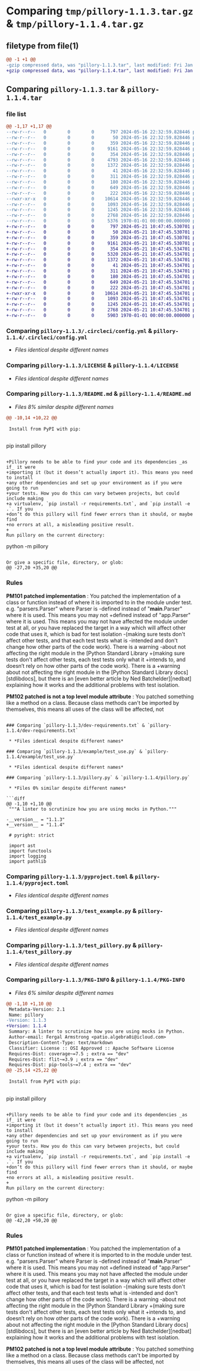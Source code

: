 # Comparing `tmp/pillory-1.1.3.tar.gz` & `tmp/pillory-1.1.4.tar.gz`

## filetype from file(1)

```diff
@@ -1 +1 @@
-gzip compressed data, was "pillory-1.1.3.tar", last modified: Fri Jan  1 00:00:00 2016, max compression
+gzip compressed data, was "pillory-1.1.4.tar", last modified: Fri Jan  1 00:00:00 2016, max compression
```

## Comparing `pillory-1.1.3.tar` & `pillory-1.1.4.tar`

### file list

```diff
@@ -1,17 +1,17 @@
--rw-r--r--   0        0        0      797 2024-05-16 22:32:59.828446 pillory-1.1.3/.circleci/config.yml
--rw-r--r--   0        0        0       50 2024-05-16 22:32:59.828446 pillory-1.1.3/.gitignore
--rw-r--r--   0        0        0      359 2024-05-16 22:32:59.828446 pillory-1.1.3/.pre-commit-config.yaml
--rw-r--r--   0        0        0     9161 2024-05-16 22:32:59.828446 pillory-1.1.3/LICENSE
--rw-r--r--   0        0        0      354 2024-05-16 22:32:59.828446 pillory-1.1.3/Makefile
--rw-r--r--   0        0        0     4793 2024-05-16 22:32:59.828446 pillory-1.1.3/README.md
--rw-r--r--   0        0        0     1372 2024-05-16 22:32:59.828446 pillory-1.1.3/dev-requirements.txt
--rw-r--r--   0        0        0       41 2024-05-16 22:32:59.828446 pillory-1.1.3/example/__init__.py
--rw-r--r--   0        0        0      311 2024-05-16 22:32:59.828446 pillory-1.1.3/example/definition.py
--rw-r--r--   0        0        0      180 2024-05-16 22:32:59.828446 pillory-1.1.3/example/empty/README.txt
--rw-r--r--   0        0        0      649 2024-05-16 22:32:59.828446 pillory-1.1.3/example/test_use.py
--rw-r--r--   0        0        0      222 2024-05-16 22:32:59.828446 pillory-1.1.3/example/use.py
--rwxr-xr-x   0        0        0    10614 2024-05-16 22:32:59.828446 pillory-1.1.3/pillory.py
--rw-r--r--   0        0        0     1093 2024-05-16 22:32:59.828446 pillory-1.1.3/pyproject.toml
--rw-r--r--   0        0        0     1245 2024-05-16 22:32:59.828446 pillory-1.1.3/test_example.py
--rw-r--r--   0        0        0     2768 2024-05-16 22:32:59.828446 pillory-1.1.3/test_pillory.py
--rw-r--r--   0        0        0     5376 1970-01-01 00:00:00.000000 pillory-1.1.3/PKG-INFO
+-rw-r--r--   0        0        0      797 2024-05-21 10:47:45.530701 pillory-1.1.4/.circleci/config.yml
+-rw-r--r--   0        0        0       50 2024-05-21 10:47:45.530701 pillory-1.1.4/.gitignore
+-rw-r--r--   0        0        0      359 2024-05-21 10:47:45.530701 pillory-1.1.4/.pre-commit-config.yaml
+-rw-r--r--   0        0        0     9161 2024-05-21 10:47:45.530701 pillory-1.1.4/LICENSE
+-rw-r--r--   0        0        0      354 2024-05-21 10:47:45.534701 pillory-1.1.4/Makefile
+-rw-r--r--   0        0        0     5320 2024-05-21 10:47:45.534701 pillory-1.1.4/README.md
+-rw-r--r--   0        0        0     1372 2024-05-21 10:47:45.534701 pillory-1.1.4/dev-requirements.txt
+-rw-r--r--   0        0        0       41 2024-05-21 10:47:45.534701 pillory-1.1.4/example/__init__.py
+-rw-r--r--   0        0        0      311 2024-05-21 10:47:45.534701 pillory-1.1.4/example/definition.py
+-rw-r--r--   0        0        0      180 2024-05-21 10:47:45.534701 pillory-1.1.4/example/empty/README.txt
+-rw-r--r--   0        0        0      649 2024-05-21 10:47:45.534701 pillory-1.1.4/example/test_use.py
+-rw-r--r--   0        0        0      222 2024-05-21 10:47:45.534701 pillory-1.1.4/example/use.py
+-rwxr-xr-x   0        0        0    10614 2024-05-21 10:47:45.534701 pillory-1.1.4/pillory.py
+-rw-r--r--   0        0        0     1093 2024-05-21 10:47:45.534701 pillory-1.1.4/pyproject.toml
+-rw-r--r--   0        0        0     1245 2024-05-21 10:47:45.534701 pillory-1.1.4/test_example.py
+-rw-r--r--   0        0        0     2768 2024-05-21 10:47:45.534701 pillory-1.1.4/test_pillory.py
+-rw-r--r--   0        0        0     5903 1970-01-01 00:00:00.000000 pillory-1.1.4/PKG-INFO
```

### Comparing `pillory-1.1.3/.circleci/config.yml` & `pillory-1.1.4/.circleci/config.yml`

 * *Files identical despite different names*

### Comparing `pillory-1.1.3/LICENSE` & `pillory-1.1.4/LICENSE`

 * *Files identical despite different names*

### Comparing `pillory-1.1.3/README.md` & `pillory-1.1.4/README.md`

 * *Files 8% similar despite different names*

```diff
@@ -10,14 +10,22 @@
 
 Install from PyPI with pip:
 
 ```
 pip install pillory
 ```
 
+Pillory needs to be able to find your code and its dependencies _as if_ it were
+importing it (but it doesn’t actually import it). This means you need to install
+any other dependencies and set up your environment as if you were going to run
+your tests. How you do this can vary between projects, but could include making
+a virtualenv, `pip install -r requirements.txt`, and `pip install -e .`. If you
+don’t do this pillory will find fewer errors than it should, or maybe find
+no errors at all, a misleading positive result.
+
 Run pillory on the current directory:
 
 ```
 python -m pillory
 ```
 
 Or give a specific file, directory, or glob:
@@ -27,20 +35,20 @@
 ```
 
 ### Rules
 
 **PM101 patched implementation**
 : You patched the implementation of a class or function instead of where it is
 imported to in the module under test. e.g. "parsers.Parser" where Parser is
-defined instead of "__main__.Parser" where it is used. This means you may not
+defined instead of "app.Parser" where it is used. This means you may not
 have affected the module under test at all, or you have replaced the target in a
 way which will affect other code that uses it, which is bad for test isolation
-(making sure tests don't affect other tests, and that each test tests what is
-intended and don't change how other parts of the code work). There is a warning
-about not affecting the right module in the [Python Standard Library
+(making sure tests don't affect other tests, each test tests only what it
+intends to, and doesn’t rely on how other parts of the code work). There is a
+warning about not affecting the right module in the [Python Standard Library
 docs][stdlibdocs], but there is an [even better article by Ned
 Batchelder][nedbat] explaining how it works and the additional problems with
 test isolation.
 
 **PM102 patched is not a top level module attribute**
 : You patched something like a method on a class. Because class methods can't be
 imported by themselves, this means all uses of the class will be affected, not
```

### Comparing `pillory-1.1.3/dev-requirements.txt` & `pillory-1.1.4/dev-requirements.txt`

 * *Files identical despite different names*

### Comparing `pillory-1.1.3/example/test_use.py` & `pillory-1.1.4/example/test_use.py`

 * *Files identical despite different names*

### Comparing `pillory-1.1.3/pillory.py` & `pillory-1.1.4/pillory.py`

 * *Files 0% similar despite different names*

```diff
@@ -1,10 +1,10 @@
 """A linter to scrutinize how you are using mocks in Python."""
 
-__version__ = "1.1.3"
+__version__ = "1.1.4"
 
 # pyright: strict
 
 import ast
 import functools
 import logging
 import pathlib
```

### Comparing `pillory-1.1.3/pyproject.toml` & `pillory-1.1.4/pyproject.toml`

 * *Files identical despite different names*

### Comparing `pillory-1.1.3/test_example.py` & `pillory-1.1.4/test_example.py`

 * *Files identical despite different names*

### Comparing `pillory-1.1.3/test_pillory.py` & `pillory-1.1.4/test_pillory.py`

 * *Files identical despite different names*

### Comparing `pillory-1.1.3/PKG-INFO` & `pillory-1.1.4/PKG-INFO`

 * *Files 6% similar despite different names*

```diff
@@ -1,10 +1,10 @@
 Metadata-Version: 2.1
 Name: pillory
-Version: 1.1.3
+Version: 1.1.4
 Summary: A linter to scrutinize how you are using mocks in Python.
 Author-email: Fergal Armstrong <patio.algebra0i@icloud.com>
 Description-Content-Type: text/markdown
 Classifier: License :: OSI Approved :: Apache Software License
 Requires-Dist: coverage~=7.5 ; extra == "dev"
 Requires-Dist: flit~=3.9 ; extra == "dev"
 Requires-Dist: pip-tools~=7.4 ; extra == "dev"
@@ -25,14 +25,22 @@
 
 Install from PyPI with pip:
 
 ```
 pip install pillory
 ```
 
+Pillory needs to be able to find your code and its dependencies _as if_ it were
+importing it (but it doesn’t actually import it). This means you need to install
+any other dependencies and set up your environment as if you were going to run
+your tests. How you do this can vary between projects, but could include making
+a virtualenv, `pip install -r requirements.txt`, and `pip install -e .`. If you
+don’t do this pillory will find fewer errors than it should, or maybe find
+no errors at all, a misleading positive result.
+
 Run pillory on the current directory:
 
 ```
 python -m pillory
 ```
 
 Or give a specific file, directory, or glob:
@@ -42,20 +50,20 @@
 ```
 
 ### Rules
 
 **PM101 patched implementation**
 : You patched the implementation of a class or function instead of where it is
 imported to in the module under test. e.g. "parsers.Parser" where Parser is
-defined instead of "__main__.Parser" where it is used. This means you may not
+defined instead of "app.Parser" where it is used. This means you may not
 have affected the module under test at all, or you have replaced the target in a
 way which will affect other code that uses it, which is bad for test isolation
-(making sure tests don't affect other tests, and that each test tests what is
-intended and don't change how other parts of the code work). There is a warning
-about not affecting the right module in the [Python Standard Library
+(making sure tests don't affect other tests, each test tests only what it
+intends to, and doesn’t rely on how other parts of the code work). There is a
+warning about not affecting the right module in the [Python Standard Library
 docs][stdlibdocs], but there is an [even better article by Ned
 Batchelder][nedbat] explaining how it works and the additional problems with
 test isolation.
 
 **PM102 patched is not a top level module attribute**
 : You patched something like a method on a class. Because class methods can't be
 imported by themselves, this means all uses of the class will be affected, not
```

